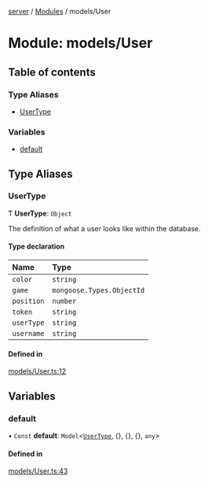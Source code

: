 [server](../README.md) / [Modules](../modules.md) / models/User

# Module: models/User

## Table of contents

### Type Aliases

- [UserType](models_User.md#usertype)

### Variables

- [default](models_User.md#default)

## Type Aliases

### UserType

Ƭ **UserType**: `Object`

The definition of what a user looks like within the database.

#### Type declaration

| Name | Type |
| :------ | :------ |
| `color` | `string` |
| `game` | `mongoose.Types.ObjectId` |
| `position` | `number` |
| `token` | `string` |
| `userType` | `string` |
| `username` | `string` |

#### Defined in

[models/User.ts:12](https://github.com/Jazzmoon/SawThat/blob/c2c2bae/src/server/models/User.ts#L12)

## Variables

### default

• `Const` **default**: `Model`<[`UserType`](models_User.md#usertype), {}, {}, {}, `any`\>

#### Defined in

[models/User.ts:43](https://github.com/Jazzmoon/SawThat/blob/c2c2bae/src/server/models/User.ts#L43)
